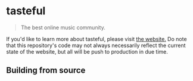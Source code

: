 # tasteful

> The best online music community.

If you'd like to learn more about tasteful, please visit [the website.](https://tasteful.reviews/about) Do note that this repository's code may not always necessarily reflect the current state of the website, but all will be push to production in due time.

## Building from source

```